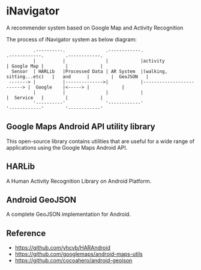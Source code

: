 # iNavigator
A recommender system based on Google Map and Activity Recognition

The process of iNavigator system as below diagram:
```
          .----------.               .------------.                           .------------.        .------------.
          |          |               |            |activity                   | Google Map |        |            |
  Sensor  | HARLib   |Processed Data | AR System  |(walking, sitting...etc)   |   and      |        |  GeoJSON   |
 -------> |          |-------------->|            |-------------------------> |  Google    |<-----> |            |
          |          |               |            |                           |  Service   |        |            |
          '----------'               '------------'                           '------------'        '------------'
```

## Google Maps Android API utility library

This open-source library contains utilities that are useful for a wide
range of applications using the Google Maps Android API.

## HARLib

A Human Activity Recognition Library on Android Platform.

## Android GeoJSON
A complete GeoJSON implementation for Android.

## Reference
- https://github.com/yhcvb/HARAndroid
- https://github.com/googlemaps/android-maps-utils
- https://github.com/cocoahero/android-geojson

